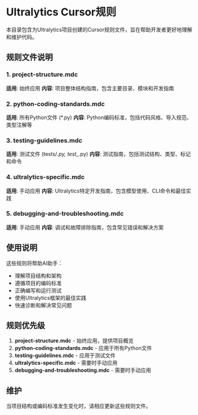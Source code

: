 # Ultralytics Cursor规则

本目录包含为Ultralytics项目创建的Cursor规则文件，旨在帮助开发者更好地理解和维护代码。

## 规则文件说明

### 1. project-structure.mdc

**适用**: 始终应用
**内容**: 项目整体结构指南，包含主要目录、模块和开发指南

### 2. python-coding-standards.mdc

**适用**: 所有Python文件 (\*.py)
**内容**: Python编码标准，包括代码风格、导入规范、类型注解等

### 3. testing-guidelines.mdc

**适用**: 测试文件 (tests/_.py, test\__.py)
**内容**: 测试指南，包括测试结构、类型、标记和命令

### 4. ultralytics-specific.mdc

**适用**: 手动应用
**内容**: Ultralytics特定开发指南，包含模型使用、CLI命令和最佳实践

### 5. debugging-and-troubleshooting.mdc

**适用**: 手动应用
**内容**: 调试和故障排除指南，包含常见错误和解决方案

## 使用说明

这些规则将帮助AI助手：

- 理解项目结构和架构
- 遵循项目的编码标准
- 正确编写和运行测试
- 使用Ultralytics框架的最佳实践
- 快速诊断和解决常见问题

## 规则优先级

1. **project-structure.mdc** - 始终应用，提供项目概览
2. **python-coding-standards.mdc** - 应用于所有Python文件
3. **testing-guidelines.mdc** - 应用于测试文件
4. **ultralytics-specific.mdc** - 需要时手动应用
5. **debugging-and-troubleshooting.mdc** - 需要时手动应用

## 维护

当项目结构或编码标准发生变化时，请相应更新这些规则文件。
